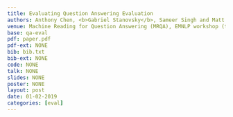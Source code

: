 ```yaml
---
title: Evaluating Question Answering Evaluation
authors: Anthony Chen, <b>Gabriel Stanovsky</b>, Sameer Singh and Matt Gardner
venue: Machine Reading for Question Answering (MRQA), EMNLP workshop (to appear)
base: qa-eval
pdf: paper.pdf
pdf-ext: NONE
bib: bib.txt
bib-ext: NONE
code: NONE
talk: NONE
slides: NONE
poster: NONE
layout: post
date: 01-02-2019
categories: [eval]
---
```


